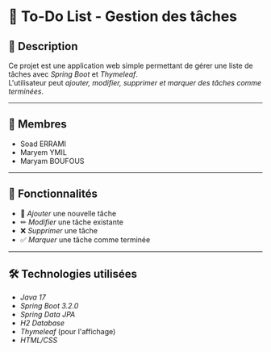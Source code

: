 # 📌 To-Do List - Gestion des tâches

## 📖 Description  
Ce projet est une application web simple permettant de gérer une liste de tâches avec *Spring Boot* et *Thymeleaf*.  
L'utilisateur peut *ajouter, modifier, supprimer et marquer des tâches comme terminées*.

---

## 👩 Membres  
- Soad ERRAMI
- Maryem YMIL
- Maryam BOUFOUS 

---

## 🚀 Fonctionnalités  
- 📌 *Ajouter* une nouvelle tâche  
- ✏ *Modifier* une tâche existante  
- ❌ *Supprimer* une tâche  
- ✅ *Marquer* une tâche comme terminée  

---

## 🛠 Technologies utilisées  
- *Java 17*  
- *Spring Boot 3.2.0*  
- *Spring Data JPA*  
- *H2 Database*  
- *Thymeleaf* (pour l'affichage)  
- *HTML/CSS*  

